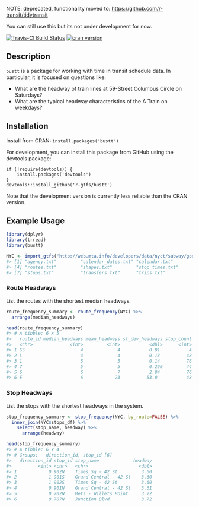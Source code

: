 NOTE: deprecated, functionality moved to: https://github.com/r-transit/tidytransit

You can still use this but its not under development for now. 

[![Travis-CI Build Status](https://travis-ci.com/r-transit/bustt.svg?branch=master)](https://travis-ci.com/r-transit/bustt)
[![cran version](https://www.r-pkg.org/badges/version/bustt)](https://cran.r-project.org/package=bustt)



## Description

`bustt` is a package for working with time in transit schedule data. In
particular, it is focused on questions like:

  - What are the headway of train lines at 59-Street Columbus Circle on
    Saturdays?
  - What are the typical headway characteristics of the A Train on
    weekdays?

## Installation

Install from CRAN: `install.packages("bustt")`

For development, you can install this package from GitHub using the devtools package:

    if (!require(devtools)) {
        install.packages('devtools')
    }
    devtools::install_github('r-gtfs/bustt')

Note that the development version is currently less reliable than the CRAN version.

## Example Usage

``` r
library(dplyr)
library(trread)
library(bustt)
```

``` r
NYC <- import_gtfs("http://web.mta.info/developers/data/nyct/subway/google_transit.zip")
#> [1] "agency.txt"         "calendar_dates.txt" "calendar.txt"      
#> [4] "routes.txt"         "shapes.txt"         "stop_times.txt"    
#> [7] "stops.txt"          "transfers.txt"      "trips.txt"
```

### Route Headways

List the routes with the shortest median headways.

``` r
route_frequency_summary <- route_frequency(NYC) %>%
  arrange(median_headways)

head(route_frequency_summary)
#> # A tibble: 6 x 5
#>   route_id median_headways mean_headways st_dev_headways stop_count
#>   <chr>              <int>         <int>           <dbl>      <int>
#> 1 GS                     4             4           0.01           4
#> 2 L                      4             4           0.13          48
#> 3 1                      5             5           0.14          76
#> 4 7                      5             5           0.290         44
#> 5 6                      6             7           2.84          76
#> 6 E                      6            23          53.0           48
```

### Stop Headways

List the stops with the shortest headways in the system.

``` r
stop_frequency_summary <- stop_frequency(NYC, by_route=FALSE) %>%
  inner_join(NYC$stops_df) %>%
    select(stop_name, headway) %>%
      arrange(headway)

head(stop_frequency_summary)
#> # A tibble: 6 x 4
#> # Groups:   direction_id, stop_id [6]
#>   direction_id stop_id stop_name             headway
#>          <int> <chr>   <chr>                   <dbl>
#> 1            0 902N    Times Sq - 42 St         3.60
#> 2            1 901S    Grand Central - 42 St    3.60
#> 3            1 902S    Times Sq - 42 St         3.60
#> 4            0 901N    Grand Central - 42 St    3.61
#> 5            0 702N    Mets - Willets Point     3.72
#> 6            0 707N    Junction Blvd            3.72
```
